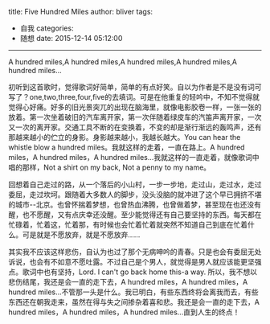 title: Five Hundred Miles
author: bliver
tags:
  - 自我
categories:
  - 随想
date: 2015-12-14 05:12:00
---
A hundred miles,A hundred miles,A hundred miles,A hundred miles,A hundred miles...
<!-- more -->

初听到这首歌时，觉得歌词好简单，简单的有点好笑。自以为作者是不是没有词可写了？one,two,three,four,five的去填词。可是在他重复的轻吟中，不知不觉得就觉得心好痛。好多的旧光景突兀的出现在脑海里，就像电影胶卷一样，一张一张的放着。第一次坐着破旧的汽车离开家，第一次伴随着绿皮车的汽笛声离开家，一次又一次的离开家。交通工具不断的在变换着，不变的却是渐行渐远的轰鸣声，还有那越来越小的伫立的身影。身影越来越小，我越长越大。You can hear the whistle blow a hundred miles。我就这样的走着，一直在路上。A hundred miles，A hundred miles，A hundred miles...我就这样的一直走着，就像歌词中唱的那样，Not a shirt on my back, Not a penny to my name。

回想着自己走过的路，从一个落后的小山村，一步一步地，走过山，走过水，走过委屈，走过坎坷。跟随着大多数人的脚步，没头没脑的就冲进了这个早已拥挤不堪的城市--北京。也曾怀揣着梦想，也曾热血沸腾，也曾做着梦，甚至现在也还没有醒，也不愿醒，又有点庆幸还没醒。至少能觉得还有自己要坚持的东西。每天都在忙碌着，忙着这，忙着那，有时候也会忙着忙着就突然不知道自己到底在忙着什么。可是就是不愿放弃，就是不愿放弃……

其实我不应该这样悲伤，自认为也过了那个无病呻吟的青春。只是也会有委屈无处诉说，也会有不如意不愿吐露。不过自己是个男人，就觉得是男人就应该能更坚强点。歌词中也有坚持，Lord. I can't go back home this-a way. 所以，我不想以悲伤结尾，我还是会一直的走下去，A hundred miles，A hundred miles，A hundred miles...不管那一头是什么。我已明白，有些东西终将会离我而去，有些东西还在朝我走来，虽然在得与失之间掺杂着喜和悲。我还是会一直的走下去，A hundred miles，A hundred miles，A hundred miles...直到人生的终点！